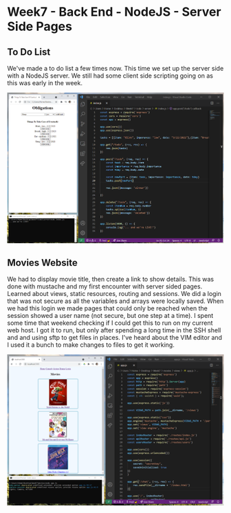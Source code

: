 # Week7 - Back End - NodeJS - Server Side Pages

## To Do List
We've made a to do list a few times now. This time we set up the server side with a NodeJS server. We still had some client side scripting going on as this was early in the week.

![](images/todo.PNG)

## Movies Website
We had to display movie title, then create a link to show details. This was done with mustache and my first encounter with server sided pages. Learned about views, static resources, routing and sessions.
We did a login that was not secure as all the variables and arrays were locally saved. When we had this login we made pages that could only be reached when the session showed a user name (not secure, but one step at a time).
I spent some time that weekend checking if I could get this to run on my current web host. I got it to run, but only after spending a long time in the SSH shell and and using sftp to get files in places. I've heard about the VIM editor and I used it a bunch to make changes to files to get it working.

![](images/movie.png)
